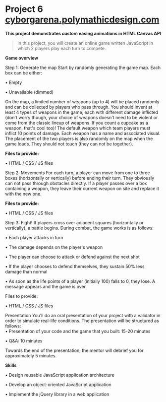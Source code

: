 # Project 6 [cyborgarena.polymathicdesign.com](http://cyborgarena.polymathicdesign.com)

**This project demonstrates custom easing animations in HTML Canvas API** 

>In this project, you will create an online game written JavaScript in which 2 players play each turn to compete. 

**Game overview**

Step 1: Generate the map
Start by randomly generating the game map. Each box can be either:

•	Empty

•	Unavailable (dimmed)

On the map, a limited number of weapons (up to 4) will be placed randomly and can be collected by players who pass through.
You should invent at least 4 types of weapons in the game, each with different damage inflicted (don't worry though, your choice of weapons doesn't need to be violent or come from the classic lineup of weapons. If you count a cupcake as a weapon, that's cool too)! The default weapon which team players must inflict 10 points of damage. Each weapon has a name and associated visual.
The placement of the two players is also randomly on the map when the game loads. They should not touch (they can not be together).

**Files to provide:**

•	HTML / CSS / JS files

Step 2: Movements
For each turn, a player can move from one to three boxes (horizontally or vertically) before ending their turn. They obviously can not pass through obstacles directly.
If a player passes over a box containing a weapon, they leave their current weapon on site and replace it with the new one.

**Files to provide:**

•	HTML / CSS / JS files

Step 3: Fight!
If players cross over adjacent squares (horizontally or vertically), a battle begins.
During combat, the game works is as follows:

•	Each player attacks in turn

•	The damage depends on the player's weapon

•	The player can choose to attack or defend against the next shot

•	If the player chooses to defend themselves, they sustain 50% less damage than normal

•	As soon as the life points of a player (initially 100) falls to 0, they lose. A message appears and the game is over.

Files to provide:

•	HTML / CSS / JS files
 
Presentation
You'll do an oral presentation of your project with a validator in order to simulate real-life conditions. 
The presentation will be structured as follows:  
•	Presentation of your code and the game that you built: 15-20 minutes

•	Q&A: 10 minutes

Towards the end of the presentation, the mentor will debrief you for approximately 5 minutes.

**Skills**

•  Design reusable JavaScript application architecture

•  Develop an object-oriented JavaScript application

•  Implement the jQuery library in a web application
